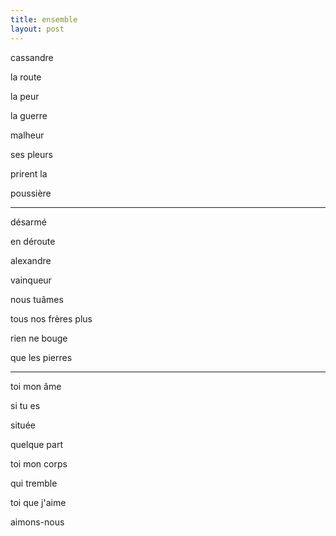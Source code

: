 ```yaml
---
title: ensemble
layout: post
---
```


cassandre

la route

la peur

la guerre

malheur

ses pleurs

prirent la

poussière

---

désarmé

en déroute

alexandre

vainqueur

nous tuâmes

tous nos frères plus

rien ne bouge 

que les pierres

---

toi mon âme

si tu es

située

quelque part

toi mon corps

qui tremble

toi que j'aime

aimons-nous
